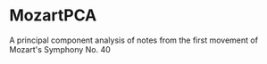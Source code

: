 # MozartPCA
A principal component analysis of notes from the first movement of Mozart's Symphony No. 40

